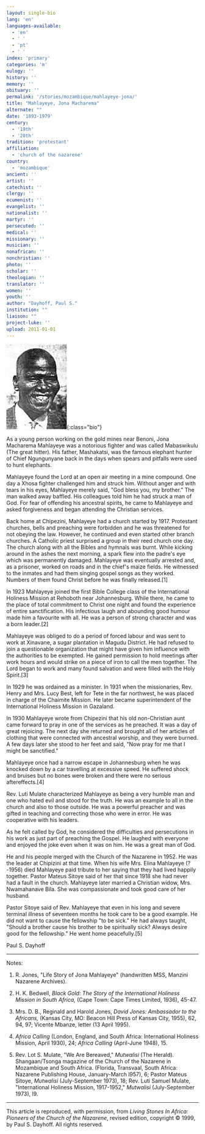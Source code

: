 ```yaml
---
layout: single-bio
lang: 'en'
languages-available:
  - 'en'
  - ' '
  - 'pt'
  - ' '
index: 'primary'
categories: 'm'
eulogy: ''
history: ''
memory: ''
obituary: ''
permalink: '/stories/mozambique/mahlayeye-jona/'
title: "Mahlayeye, Jona Macharema"
alternate: ""
date: '1893-1979'
century:
  - '19th'
  - '20th'
tradition: 'protestant'
affiliation:
  - 'church of the nazarene'
country:
  - 'mozambique'
ancient: ''
artist: ''
catechist: ''
clergy: ''
ecumenist: ''
evangelist: ''
nationalist: ''
martyr: ''
persecuted: ''
medical: ''
missionary: ''
musician: ''
nonafrican: ''
nonchristian: ''
photo: ''
scholar: ''
theologian: ''
translator: ''
women: ''
youth: ''
author: "Dayhoff, Paul S."
institution: ""
liaison: ""
project-luke: ''
upload: 2011-01-01
---
```


![Jona Mahlayeye](/images/bio-pics/mozambique/mahlayeye-jona/mahlayeye-jona.jpg){:class="bio"}

As a young person working on the gold mines near Benoni, Jona Macharema Mahlayeye was a notorious fighter and was called Mabaswikulu (The great hitter). His father, Mashakatsi, was the famous elephant hunter of Chief Ngungunyane back in the days when spears and pitfalls were used to hunt elephants.

Mahlayeye found the Lord at an open air meeting in a mine compound. One day a Xhosa fighter challenged him and struck him. Without anger and with tears in his eyes, Mahlayeye merely said, "God bless you, my brother." The man walked away baffled. His colleagues told him he had struck a man of God. For fear of offending his ancestral spirits, he came to Mahlayeye and asked forgiveness and began attending the Christian services.

Back home at Chipezini, Mahlayeye had a church started by 1917. Protestant churches, bells and preaching were forbidden and he was threatened for not obeying the law. However, he continued and even started other branch churches. A Catholic priest surprised a group in their reed church one day. The church along with all the Bibles and hymnals was burnt. While kicking around in the ashes the next morning, a spark flew into the padre's eye which was permanently damaged. Mahlayeye was eventually arrested and, as a prisoner, worked on roads and in the chief's maize fields. He witnessed to the inmates and had them singing gospel songs as they worked. Numbers of them found Christ before he was finally released.[1]

In 1923 Mahlayeye joined the first Bible College class of the International Holiness Mission at Rehoboth near Johannesburg. While there, he came to the place of total commitment to Christ one night and found the experience of entire sanctification. His infectious laugh and abounding good humour made him a favourite with all. He was a person of strong character and was a born leader.[2]

Mahlayeye was obliged to do a period of forced labour and was sent to work at Xinavane, a sugar plantation in Magudu District. He had refused to join a questionable organization that might have given him influence with the authorities to be exempted. He gained permission to hold meetings after work hours and would strike on a piece of iron to call the men together. The Lord began to work and many found salvation and were filled with the Holy Spirit.[3]

In 1929 he was ordained as a minister. In 1931 when the missionaries, Rev. Henry and Mrs. Lucy Best, left for Tete in the far northwest, he was placed in charge of the Chaimite Mission. He later became superintendent of the International Holiness Mission in Gazaland.

In 1930 Mahlayeye wrote from Chipezini that his old non-Christian aunt came forward to pray in one of the services as he preached. It was a day of great rejoicing. The next day she returned and brought all of her articles of clothing that were connected with ancestral worship, and they were burned. A few days later she stood to her feet and said, "Now pray for me that I might be sanctified."

Mahlayeye once had a narrow escape in Johannesburg when he was knocked down by a car travelling at excessive speed. He suffered shock and bruises but no bones were broken and there were no serious aftereffects.[4]

Rev. Luti Mulate characterized Mahlayeye as being a very humble man and one who hated evil and stood for the truth. He was an example to all in the church and also to those outside. He was a powerful preacher and was gifted in teaching and correcting those who were in error. He was cooperative with his leaders.

As he felt called by God, he considered the difficulties and persecutions in his work as just part of preaching the Gospel. He laughed with everyone and enjoyed the joke even when it was on him. He was a great man of God.

He and his people merged with the Church of the Nazarene in 1952. He was the leader at Chipizini at that time. When his wife Mrs. Elina Mahlayeye (?-1956) died Mahlayeye paid tribute to her saying that they had lived happily together. Pastor Mateus Sitoye said of her that since 1918 she had never had a fault in the church.  Mahlayeye later married a Christian widow, Mrs. Nwamahanave Bila. She was compassionate and took good care of her husband.

Pastor Sitoye said of Rev. Mahlayeye that even in his long and severe terminal illness of seventeen months he took care to be a good example. He did not want to cause the fellowship "to be sick." He had always taught, "Should a brother cause his brother to be spiritually sick? Always desire good for the fellowship." He went home peacefully.[5]

Paul S. Dayhoff

---

Notes:

1. R. Jones, "Life Story of Jona Mahlayeye" (handwritten MSS, Manzini Nazarene Archives).

2. H. K. Bedwell, *Black Gold: The Story of the International Holiness Mission in South Africa,* (Cape Town: Cape Times Limited, 1936), 45-47.

3. Mrs. D. B., Reginald and Harold Jones,  *David Jones: Ambassador to the Africans,* (Kansas City, MO: Beacon Hill Press of Kansas City, 1955), 62, 94, 97; Vicente Mbanze, letter (13 April 1995).

4. *Africa Calling* (London, England, and South Africa: International Holiness Mission, April 1930), 24; *Africa Calling* (April-June 1948), 15.

5. Rev. Lot S. Mulate, "We Are Bereaved," *Mutwalisi* (The Herald). Shangaan/Tsonga magazine of the Church of the Nazarene in Mozambique and South Africa. (Florida, Transvaal, South Africa: Nazarene Publishing House, January-March l957), 6; Pastor Mateus Sitoye, *Mutwalisi* (July-September 1973), 18; Rev. Luti Samuel Mulate, "International Holiness Mission, 1917-1952," *Mutwalisi* (July-September 1973), l9.

---

This article is reproduced, with permission, from *Living Stones In Africa: Pioneers of the Church of the Nazarene*, revised edition, copyright &copy; 1999, by Paul S. Dayhoff.  All rights reserved.
